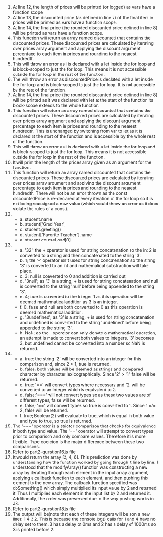 1. At line 12, the length of prices will be printed (or logged) as vars have a function scope 
2. At line 13, the discounted price (as defined in line 7) of the final item in prices will be printed as vars have a function scope. 
3. At line 14, the final price (the rounded discounted price defined in line 8) will be printed as vars have a function scope. 
4. This function will return an array named discounted that contains the discounted prices. These discounted prices are calculated by iterating over prices array argument and applying the discount argument percentage to each item in prices and rounding to the nearest hundredth. 
5. This will throw an error as i is declared with a let inside the for loop and is block-scoped to just the for loop. This means it is not accessible outside the for loop in the rest of the function. 
6. The will throw an error as discountedPrice is declated with a let inside the for loop and is block-scoped to just the for loop. It is not accessible by the rest of the function. 
7. At line 14, the final price (the rounded discounted price defined in line 8) will be printed as it was declared with let at the start of the function its block-scope extends to the whole function. 
8. This function will return an array named discounted that contains the discounted prices. These discounted prices are calculated by iterating over prices array argument and applying the discount argument percentage to each item in prices and rounding to the nearest hundredth. This is unchanged by switching from var to let as it is declared at the start of the function and is accessible by the whole rest of the function. 
9. This will throw an error as i is declared with a let inside the for loop and is block-scoped to just the for loop. This means it is not accessible outside the for loop in the rest of the function. 
10. It will print the length of the prices array given as an argument for the function. 
11. This function will return an array named discounted that contains the discounted prices. These discounted prices are calculated by iterating over prices array argument and applying the discount argument percentage to each item in prices and rounding to the nearest hundredth. There will not be an error thrown as the const discountedPrice is re-declared at every iteration of the for loop so it is not being reassigned a new value (which would throw an error as it does violate the rules of a const).
12. 
    - a. student.name
    - b. student['Grad Year']
    - c. student.greeting()
    - d. student['Favorite Teacher'].name
    - e. student.courseLoad[0]
13. 
    - a. '32'; the + operator is used for string concatenation so the int 2 is converted to a string and then concatenated to the string '3'.
    - b. 1; the '-' operator isn't used for string concatenation so the string '3' is converted to an int and mathematical substraction will take place. 
    - c. 3; null is converted to 0 and addition is carried out
    - d. '3null'; as '3' is a string, + is used for string concatenation and null is converted to the string 'null' before being appended to the string '3'.
    - e. 4; true is converted to the integer 1 as this operation will be deemed mathematical addition as 3 is an integer. 
    - f. 0. false and null are both converted to 0 as this operation is deemed mathematical addition. 
    - g. '3undefined'; as '3' is a string, + is used for string concatenation and undefined is converted to the string 'undefined' before being appended to the string '3'.
    - h. NaN; as the - operator can only denote a mathematical operation, an attempt is made to convert both values to integers. '3' becomes 3, but undefined cannot be converted into a number so NaN is returned. 
14. 
    - a. true; the string '2' will be converted into an integer for this comparison and, since 2 > 1, true is returned. 
    - b. false; both values will be deemed as strings and compared character by character lexicographically. Since '2' > '1', false will be returned. 
    - c. true; '==' will convert types where necessary and '2' will be converted to an integer which is equivalent to 2. 
    - d. false;'===' will not convert types so as these two values are of different types, false will be returned. 
    - e. false; '==' will convert types so true is converted to 1. Since 1 =/= 2, false will be returned. 
    - f. true; Boolean(2) will evaluate to true, which is equal in both value and type to true, so true is returned. 
15. The '===' operator is a stricter comparison that checks for equivalence in both type and value. The '==' operator will attempt to convert types prior to comparison and only compare values. Therefore it is more flexible. Type coercion is the major difference between these two comparisons. 
16. Refer to part2-question16.js file 
17. It would return the array [2, 4, 6]. This prediction was done by understanding how the function worked by going through it line by line. I understood that the modifyArray() function was constructing a new array by iterating through each element in the input array argument, applying a callback function to each element, and then pushing this element to the new array. The callback function specified was doSomething() which simply multiplied its input value by 2 and returned it. Thus I multiplied each element in the input list by 2 and returned it. Additionally, the order was preserved due to the way pushing works in JS. 
18. Refer to part2-question18.js file
19. The output will be(note that each of these integers will be aon a new line): 1 4 3 2. This is because the console.log() calls for 1 and 4 have no delay set to them. 3 has a delay of 0ms and 2 has a delay of 1000ms so 3 is printed before 2. 

